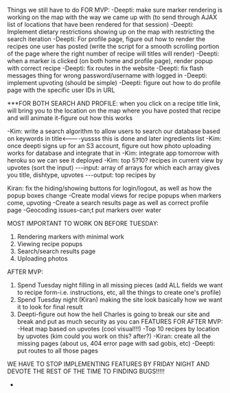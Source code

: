 
Things we still have to do FOR MVP:
-Deepti: make sure marker rendering is working on the map with the way we came up with (to send through AJAX list of locations that have been rendered for that session)
-Deepti: Implement dietary restrictions showing up on the map with restricting the search iteration
-Deepti: For profile page, figure out how to render the recipes one user has posted (write the script for a smooth scrolling portion of the page where the right number of recipe will titles will render)
-Deepti: when a marker is clicked (on both home and profile page), render popup with correct recipe
-Deepti: fix routes in the website
-Deepti: fix flash messages thing for wrong password/username with logged in
-Deepti: implement upvoting (should be simple)
-Deepti: figure out how to do profile page with the specific user IDs in URL

***FOR BOTH SEARCH AND PROFILE: when you click on a recipe title link, will bring you to the location on the map where you have posted that recipe and will animate it-figure out how this works

-Kim: write a search algorithm to allow users to search our database based on keywords in title<----yussss this is done
and later ingredients list
-Kim: once deepti signs up for an S3 account, figure out how photo uploading works for database and integrate that in
-Kim: integrate app tomorrow with heroku so we can see it deployed
-Kim: top 5?10? recipes in current view by upvotes (sort the input)
---input: array of arrays for which each array gives you title, dishtype, upvotes 
---output: top recipes by 





Kiran: fix the hiding/showing buttons for login/logout, as well as how the popup boxes change
-Create modal views for recipe popups when markers come, upvoting
-Create a search results page as well as correct profile page
-Geocoding issues-can;t put markers over water

MOST IMPORTANT TO WORK ON BEFORE TUESDAY:
1.  Rendering markers with minimal work
2.  Viewing recipe popups
2.  Search/search results page
3.  Uploading photos


AFTER MVP:
1.  Spend Tuesday night filling in all missing pieces (add ALL fields we want to recipe form-i.e. instructions, etc, all the things to create one's profile)
2.  Spend Tuesday night (Kiran) making the site look basically how we want it to look for final result
3.  Deepti-figure out how the hell Charles is going to break our site and break and put as much security as you can
FEATURES FOR AFTER MVP:
-Heat map based on upvotes (cool visual!!!)
-Top 10 recipes by location  by upvotes (kim could you work on this? after?)
-Kiran: create all the missing pages (about us, 404 error page with sad gobis, etc)
-Deepti: put routes to all those pages


WE HAVE TO STOP IMPLEMENTING FEATURES BY FRIDAY NIGHT AND DEVOTE THE REST OF THE TIME TO FINDING BUGS!!!!!

-

